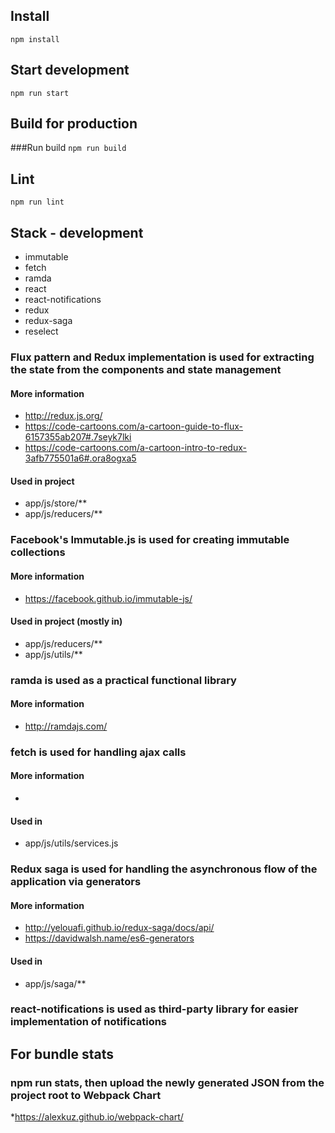 ## Install

`npm install`

## Start development

`npm run start`

## Build for production

###Run build
`npm run build`

## Lint

`npm run lint`

## Stack - development

* immutable
* fetch
* ramda
* react
* react-notifications
* redux
* redux-saga
* reselect

### Flux pattern and Redux implementation is used for extracting the state from the components and state management

#### More information

* http://redux.js.org/
* https://code-cartoons.com/a-cartoon-guide-to-flux-6157355ab207#.7seyk7lki
* https://code-cartoons.com/a-cartoon-intro-to-redux-3afb775501a6#.ora8ogxa5

#### Used in project

* app/js/store/\*\*
* app/js/reducers/\*\*

### Facebook's Immutable.js is used for creating immutable collections

#### More information

* https://facebook.github.io/immutable-js/

#### Used in project (mostly in)

* app/js/reducers/\*\*
* app/js/utils/\*\*

### ramda is used as a practical functional library

#### More information

* http://ramdajs.com/

### fetch is used for handling ajax calls

#### More information

*

#### Used in

* app/js/utils/services.js

### Redux saga is used for handling the asynchronous flow of the application via generators

#### More information

* http://yelouafi.github.io/redux-saga/docs/api/
* https://davidwalsh.name/es6-generators

#### Used in

* app/js/saga/\*\*

### react-notifications is used as third-party library for easier implementation of notifications

## For bundle stats
### npm run stats, then upload the newly generated JSON from the project root to Webpack Chart

*https://alexkuz.github.io/webpack-chart/
